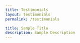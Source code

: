 ```yaml
---
title: Testimonials
layout: testimonials
permalink: /testimonials

title: Sample Title
description: Sample Description
---
```

